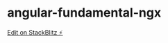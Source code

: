 # angular-fundamental-ngx

[Edit on StackBlitz ⚡️](https://stackblitz.com/edit/angular-atk73g-kmfujz)